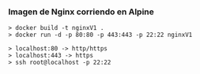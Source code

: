 ### Imagen de Nginx corriendo en Alpine

	> docker build -t nginxV1 .
	> docker run -d -p 80:80 -p 443:443 -p 22:22 nginxV1

	> localhost:80 -> http/https
	> localhost:443 -> https
	> ssh root@localhost -p 22:22
